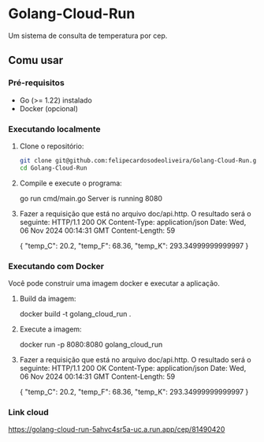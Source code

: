 # Golang-Cloud-Run

Um sistema de consulta de temperatura por cep.

## Comu usar

### Pré-requisitos

- Go (>= 1.22) instalado
- Docker (opcional)

### Executando localmente

1. Clone o repositório:

    ```bash
    git clone git@github.com:felipecardosodeoliveira/Golang-Cloud-Run.git
    cd Golang-Cloud-Run

2. Compile e execute o programa:

    go run cmd/main.go 
    Server is running 8080 

3. Fazer a requisição que está no arquivo doc/api.http. O resultado será o seguinte:
    HTTP/1.1 200 OK
    Content-Type: application/json
    Date: Wed, 06 Nov 2024 00:14:31 GMT
    Content-Length: 59

    {
    "temp_C": 20.2,
    "temp_F": 68.36,
    "temp_K": 293.34999999999997
    } 


### Executando com Docker

Você pode construir uma imagem docker e executar a aplicação.

1. Build da imagem:

    docker build -t golang_cloud_run .

2. Execute a imagem:

    docker run -p 8080:8080  golang_cloud_run 

3. Fazer a requisição que está no arquivo doc/api.http. O resultado será o seguinte:
    HTTP/1.1 200 OK
    Content-Type: application/json
    Date: Wed, 06 Nov 2024 00:14:31 GMT
    Content-Length: 59

    {
    "temp_C": 20.2,
    "temp_F": 68.36,
    "temp_K": 293.34999999999997
    } 

### Link cloud

https://golang-cloud-run-5ahvc4sr5a-uc.a.run.app/cep/81490420